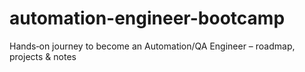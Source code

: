 # automation-engineer-bootcamp
Hands‑on journey to become an Automation/QA Engineer – roadmap, projects &amp; notes
